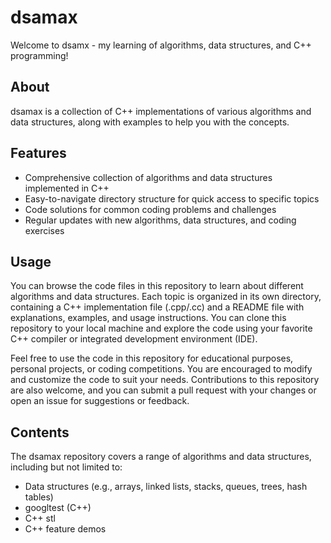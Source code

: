 # dsamax

Welcome to dsamx - my learning of algorithms, data structures, and C++ programming!

## About

dsamax is a collection of C++ implementations of various algorithms and data structures, along with examples to help you with the concepts.

## Features

- Comprehensive collection of algorithms and data structures implemented in C++
- Easy-to-navigate directory structure for quick access to specific topics
- Code solutions for common coding problems and challenges
- Regular updates with new algorithms, data structures, and coding exercises

## Usage

You can browse the code files in this repository to learn about different algorithms and data structures. Each topic is organized in its own directory, containing a C++ implementation file (.cpp/.cc) and a README file with explanations, examples, and usage instructions. You can clone this repository to your local machine and explore the code using your favorite C++ compiler or integrated development environment (IDE).

Feel free to use the code in this repository for educational purposes, personal projects, or coding competitions. You are encouraged to modify and customize the code to suit your needs. Contributions to this repository are also welcome, and you can submit a pull request with your changes or open an issue for suggestions or feedback.

## Contents

The dsamax repository covers a range of algorithms and data structures, including but not limited to:

- Data structures (e.g., arrays, linked lists, stacks, queues, trees, hash tables)
- googltest (C++)
- C++ stl
- C++ feature demos





